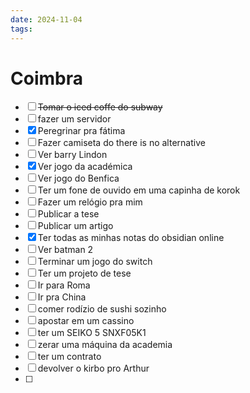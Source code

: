 ```yaml
---
date: 2024-11-04
tags:
---
```


# Coimbra
- [ ] ~~Tomar o iced coffe do subway~~
- [ ] fazer um servidor
- [x] Peregrinar pra fátima
- [ ] Fazer camiseta do there is no alternative
- [ ] Ver barry Lindon
- [x] Ver jogo da académica
- [ ] Ver jogo do Benfica
- [ ] Ter um fone de ouvido em uma capinha de korok
- [ ] Fazer um relógio pra mim
- [ ] Publicar a tese
- [ ] Publicar um artigo
- [x] Ter todas as minhas notas do obsidian online
- [ ] Ver batman 2
- [ ] Terminar um jogo do switch
- [ ] Ter um projeto de tese
- [ ] Ir para Roma
- [ ] Ir pra China
- [ ] comer rodízio de sushi sozinho
- [ ] apostar em um cassino
- [ ] ter um SEIKO 5 SNXF05K1
- [ ] zerar uma máquina da academia
- [ ] ter um contrato
- [ ] devolver o kirbo pro Arthur 
- [ ] 